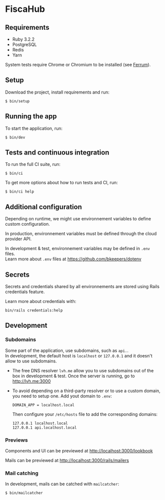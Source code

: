 # FiscaHub

## Requirements

* Ruby 3.2.2
* PostgreSQL
* Redis
* Yarn

System tests require Chrome or Chromium to be installed
(see [Ferrum](https://github.com/rubycdp/ferrum)).

## Setup

Download the project, install requirements and run:

```shell
$ bin/setup
```

## Running the app

To start the application, run:

```shell
$ bin/dev
```

## Tests and continuous integration 

To run the full CI suite, run:

```shell
$ bin/ci
```

To get more options about how to run tests and CI, run:

```shell
$ bin/ci help
```


## Additional configuration

Depending on runtime, we might use environnement variables to define custom configuration.

In production, environnement variables must be defined through the cloud provider API.  

In development & test, environnement variables may be defined in `.env` files.  
Learn more about `.env` files at https://github.com/bkeepers/dotenv


## Secrets

Secrets and credentials shared by all environnements are stored using Rails credentials feature.  

Learn more about credentials with:

```
bin/rails credentials:help
```

## Development

### Subdomains

Some part of the application, use subdomains, such as `api.`.  
In development, the default host is `localhost` or `127.0.0.1` and it doesn't allow to use subdomains.

* The free DNS resolver `lvh.me` allow you to use subdomains out of the box in development & test.
  Once the server is running, go to http://lvh.me:3000

* To avoid depending on a third-party resolver or to use a custom domain, you need to setup one.
  Add yout domain to `.env`:
  
  ```
  DOMAIN_APP = localhost.local
  ```
  
  Then configure your `/etc/hosts` file to add the corresponding domains:

  ```
  127.0.0.1 localhost.local
  127.0.0.1 api.localhost.local
  ```

### Previews

Components and UI can be previewed at [http://localhost:3000/lookbook](http://localhost:3000/lookbook)

Mails can be previewed at [http://localhost:3000/rails/mailers](http://localhost:3000/rails/mailers)

### Mail catching

In development, mails can be catched with `mailcatcher`:

```shell
$ bin/mailcatcher
```

